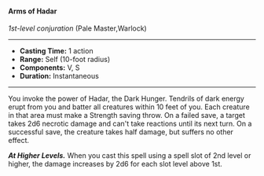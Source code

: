 #### Arms of Hadar
*1st-level conjuration* (Pale Master,Warlock)
___
- **Casting Time:** 1 action
- **Range:** Self (10-foot radius)
- **Components:** V, S
- **Duration:** Instantaneous
---
You invoke the power of Hadar, the Dark Hunger. Tendrils of dark energy erupt from you and batter all creatures within 10 feet of you. Each creature in that area must make a Strength saving throw. On a failed save, a target takes 2d6 necrotic damage and can't take reactions until its next turn. On a successful save, the creature takes half damage, but suffers no other effect.

***At Higher Levels.*** When you cast this spell using a spell slot of 2nd level or higher, the damage increases by 2d6 for each slot level above 1st.